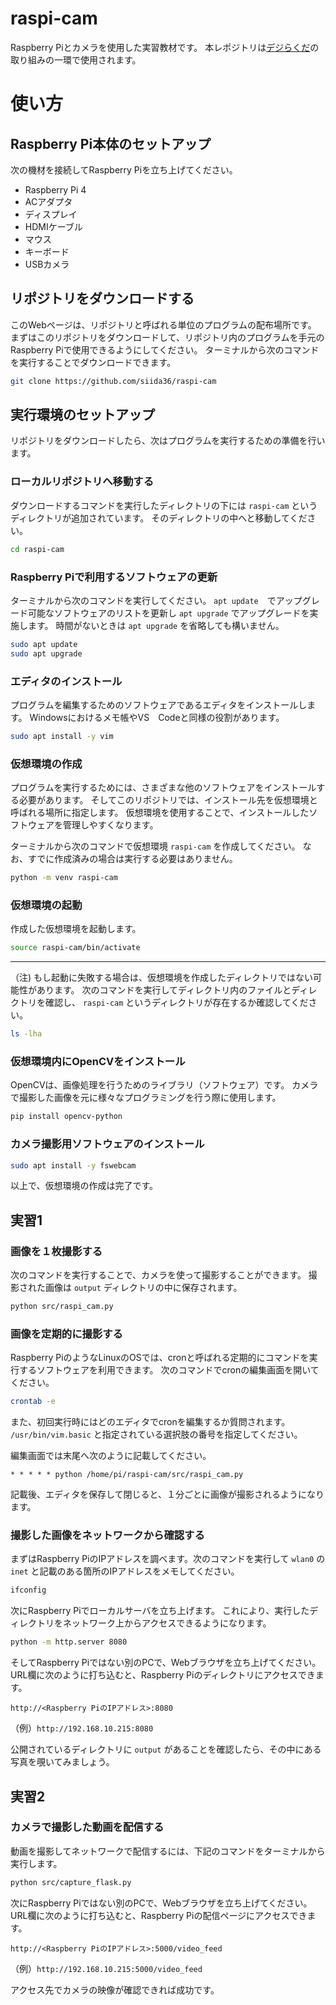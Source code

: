 # raspi-cam

Raspberry Piとカメラを使用した実習教材です。
本レポジトリは[デジらくだ](https://digirakuda.org/)の取り組みの一環で使用されます。

# 使い方

## Raspberry Pi本体のセットアップ

次の機材を接続してRaspberry Piを立ち上げてください。

- Raspberry Pi 4
- ACアダプタ
- ディスプレイ
- HDMIケーブル
- マウス
- キーボード
- USBカメラ

## リポジトリをダウンロードする

このWebページは、リポジトリと呼ばれる単位のプログラムの配布場所です。
まずはこのリポジトリをダウンロードして、リポジトリ内のプログラムを手元のRaspberry Piで使用できるようにしてください。
ターミナルから次のコマンドを実行することでダウンロードできます。

```bash
git clone https://github.com/siida36/raspi-cam
```

## 実行環境のセットアップ

リポジトリをダウンロードしたら、次はプログラムを実行するための準備を行います。

### ローカルリポジトリへ移動する

ダウンロードするコマンドを実行したディレクトリの下には `raspi-cam` というディレクトリが追加されています。
そのディレクトリの中へと移動してください。

```bash
cd raspi-cam
```

### Raspberry Piで利用するソフトウェアの更新

ターミナルから次のコマンドを実行してください。
`apt update`　でアップグレード可能なソフトウェアのリストを更新し `apt upgrade` でアップグレードを実施します。
時間がないときは `apt upgrade` を省略しても構いません。

```bash
sudo apt update
sudo apt upgrade
```

### エディタのインストール

プログラムを編集するためのソフトウェアであるエディタをインストールします。
Windowsにおけるメモ帳やVS　Codeと同様の役割があります。

```bash
sudo apt install -y vim
```

### 仮想環境の作成

プログラムを実行するためには、さまざまな他のソフトウェアをインストールする必要があります。
そしてこのリポジトリでは、インストール先を仮想環境と呼ばれる場所に指定します。
仮想環境を使用することで、インストールしたソフトウェアを管理しやすくなります。

ターミナルから次のコマンドで仮想環境 `raspi-cam` を作成してください。
なお、すでに作成済みの場合は実行する必要はありません。

```bash
python -m venv raspi-cam
```

### 仮想環境の起動

作成した仮想環境を起動します。

```bash
source raspi-cam/bin/activate
```

---

（注) もし起動に失敗する場合は、仮想環境を作成したディレクトリではない可能性があります。
次のコマンドを実行してディレクトリ内のファイルとディレクトリを確認し、 `raspi-cam` というディレクトリが存在するか確認してください。

```bash
ls -lha
```

### 仮想環境内にOpenCVをインストール

OpenCVは、画像処理を行うためのライブラリ（ソフトウェア）です。
カメラで撮影した画像を元に様々なプログラミングを行う際に使用します。

```bash
pip install opencv-python
```

### カメラ撮影用ソフトウェアのインストール

```bash
sudo apt install -y fswebcam
```

以上で、仮想環境の作成は完了です。

## 実習1

### 画像を１枚撮影する

次のコマンドを実行することで、カメラを使って撮影することができます。
撮影された画像は `output` ディレクトリの中に保存されます。

```bash
python src/raspi_cam.py
```

### 画像を定期的に撮影する

Raspberry PiのようなLinuxのOSでは、cronと呼ばれる定期的にコマンドを実行するソフトウェアを利用できます。
次のコマンドでcronの編集画面を開いてください。

```bash
crontab -e
```

また、初回実行時にはどのエディタでcronを編集するか質問されます。 `/usr/bin/vim.basic` と指定されている選択肢の番号を指定してください。

編集画面では末尾へ次のように記載してください。

```crontab
* * * * * python /home/pi/raspi-cam/src/raspi_cam.py
```

記載後、エディタを保存して閉じると、１分ごとに画像が撮影されるようになります。

### 撮影した画像をネットワークから確認する

まずはRaspberry PiのIPアドレスを調べます。次のコマンドを実行して `wlan0` の `inet` と記載のある箇所のIPアドレスをメモしてください。

```bash
ifconfig
```

次にRaspberry Piでローカルサーバを立ち上げます。
これにより、実行したディレクトリをネットワーク上からアクセスできるようになります。

```bash
python -m http.server 8080
```

そしてRaspberry Piではない別のPCで、Webブラウザを立ち上げてください。
URL欄に次のように打ち込むと、Raspberry Piのディレクトリにアクセスできます。

`http://<Raspberry PiのIPアドレス>:8080`

（例）`http://192.168.10.215:8080`

公開されているディレクトリに `output` があることを確認したら、その中にある写真を覗いてみましょう。

## 実習2

### カメラで撮影した動画を配信する

動画を撮影してネットワークで配信するには、下記のコマンドをターミナルから実行します。

```bash
python src/capture_flask.py
```

次にRaspberry Piではない別のPCで、Webブラウザを立ち上げてください。
URL欄に次のように打ち込むと、Raspberry Piの配信ページにアクセスできます。

`http://<Raspberry PiのIPアドレス>:5000/video_feed`

（例）`http://192.168.10.215:5000/video_feed`

アクセス先でカメラの映像が確認できれば成功です。
